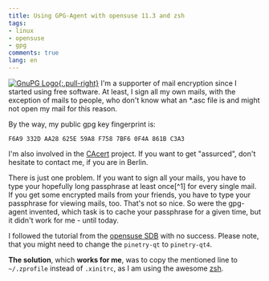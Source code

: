 ```yaml
---
title: Using GPG-Agent with opensuse 11.3 and zsh
tags:
- linux
- opensuse
- gpg
comments: true
lang: en
---
```


[![GnuPG Logo][img]{:.pull-right}][gpg]
I'm a supporter of mail encryption since I started using free software.
At least, I sign all my own mails, with the exception of mails to people,
who don't know what an \*.asc file is and might not open my mail for this reason.

By the way, my public gpg key fingerprint is:

    F6A9 332D AA28 625E 59A8 F758 7BF6 0F4A 861B C3A3

I'm also involved in the [CAcert][cacert] project. If
you want to get "assurced", don't hesitate to contact me,
if you are in Berlin.

There is just one problem. If you want to sign all your
mails, you have to type your hopefully long passphrase
at least once[^1] for every single mail. If you get some
encrypted mails from your friends, you have to type your
passphrase for viewing mails, too. That's not so nice.
So were the gpg-agent invented, which task is to cache
your passphrase for a given time, but it didn't work for
me - until today.

I followed the tutorial from the [opensuse SDB][suse] with
no success. Please note, that you might need to change the
`pinetry-qt` to `pinetry-qt4`.

**The solution**, which **works for me**, was to copy the mentioned
line to `~/.zprofile` instead of `.xinitrc`, as I am using the
awesome [zsh][zsh].

[suse]: http://tr.opensuse.org/SDB:Using_gpg-agent "SDB opensuse on gpg-agent"
[cacert]: http://www.cacert.org/ "CAcert"
[zsh]: http://www.zsh.org/ "Zsh"
[img]: https://upload.wikimedia.org/wikipedia/commons/thumb/6/61/Gnupg_logo.svg/200px-Gnupg_logo.svg.png
[gpg]: http://www.gnupg.org/ "Gnu GPG"
